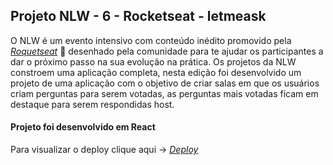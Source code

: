 ## Projeto NLW - 6 - Rocketseat - letmeask
O NLW é um evento intensivo com conteúdo inédito promovido pela _[Roquetseat](https://www.rocketseat.com.br/)_ :rocket: desenhado pela comunidade para te ajudar os participantes a dar o próximo passo na sua evolução na prática. Os projetos da NLW constroem uma aplicação completa, nesta edição foi desenvolvido um projeto de uma aplicação com o objetivo de criar salas em que os usuários criam perguntas para serem votadas, as perguntas mais votadas ficam em destaque para serem respondidas host.

#### Projeto foi desenvolvido em React
Para visualizar o deploy clique aqui -> _[Deploy](https://letmeask-b26d5.web.app/)_

